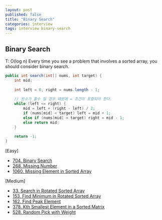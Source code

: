 ```yaml
---
layout: post
published: false
title: "Binary Search"
categories: interview
tags: interview binary-search
---
```


## Binary Search

T: O(log n)
Every time you see a problem that involves a sorted array, you should consider binary search.

```java
public int search(int[] nums, int target) {
    int mid;
    
    int left = 0, right = nums.length - 1;
    
    // 원소가 홀수 일 경우 때문에 = 조건이 포함되야 한다.
    while (left <= right) {
        mid = left + (right - left) / 2;
        if (nums[mid] < target) left = mid + 1;
        else if (nums[mid] > target) right = mid - 1;
        else return mid;
    }
    
    return -1;
}
```

[Easy]
- [704. Binary Search](https://leetcode.com/problems/binary-search/)
- [268. Missing Number](https://leetcode.com/problems/missing-number/)
- [1060. Missing Element in Sorted Array](https://leetcode.com/problems/missing-element-in-sorted-array/)

[Medium]
- [33. Search in Rotated Sorted Array](https://leetcode.com/problems/search-in-rotated-sorted-array/)
- [153. Find Minimum in Rotated Sorted Array](https://leetcode.com/problems/find-minimum-in-rotated-sorted-array/)
- [162. Find Peak Element](https://leetcode.com/problems/find-peak-element/)
- [378. Kth Smallest Element in a Sorted Matrix](https://leetcode.com/problems/kth-smallest-element-in-a-sorted-matrix/)
- [528. Random Pick with Weight](https://leetcode.com/problems/random-pick-with-weight/)
